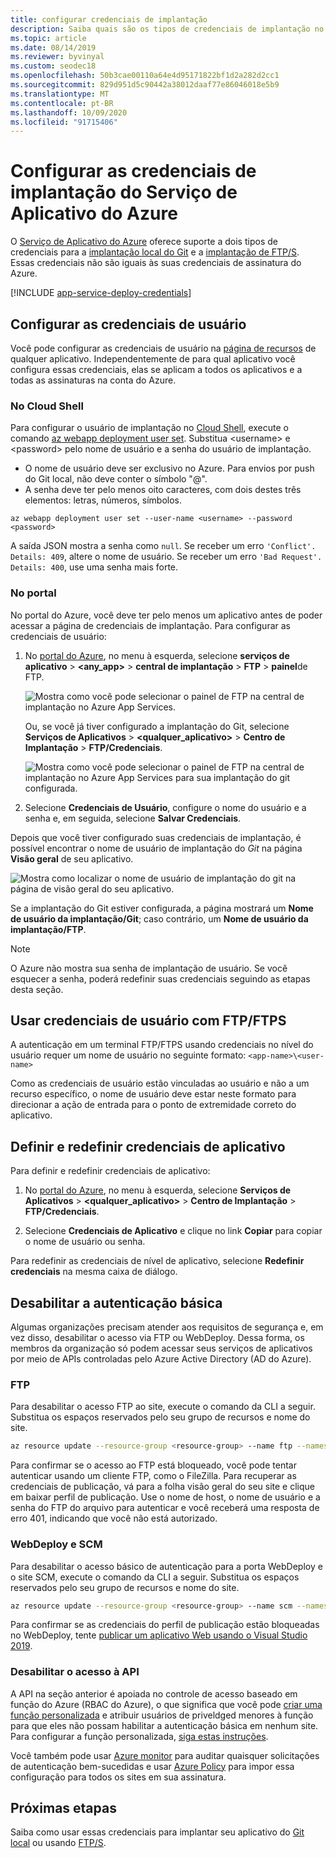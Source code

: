 ```yaml
---
title: configurar credenciais de implantação
description: Saiba quais são os tipos de credenciais de implantação no Serviço de Aplicativo do Azure e como configurá-las e usá-las.
ms.topic: article
ms.date: 08/14/2019
ms.reviewer: byvinyal
ms.custom: seodec18
ms.openlocfilehash: 50b3cae00110a64e4d95171822bf1d2a282d2cc1
ms.sourcegitcommit: 829d951d5c90442a38012daaf77e86046018e5b9
ms.translationtype: MT
ms.contentlocale: pt-BR
ms.lasthandoff: 10/09/2020
ms.locfileid: "91715406"
---
```

# <a name="configure-deployment-credentials-for-azure-app-service"></a>Configurar as credenciais de implantação do Serviço de Aplicativo do Azure
O [Serviço de Aplicativo do Azure](https://go.microsoft.com/fwlink/?LinkId=529714) oferece suporte a dois tipos de credenciais para a [implantação local do Git](deploy-local-git.md) e a [implantação de FTP/S](deploy-ftp.md). Essas credenciais não são iguais às suas credenciais de assinatura do Azure.

[!INCLUDE [app-service-deploy-credentials](../../includes/app-service-deploy-credentials.md)]

## <a name="configure-user-level-credentials"></a><a name="userscope"></a>Configurar as credenciais de usuário

Você pode configurar as credenciais de usuário na [página de recursos](../azure-resource-manager/management/manage-resources-portal.md#manage-resources) de qualquer aplicativo. Independentemente de para qual aplicativo você configura essas credenciais, elas se aplicam a todos os aplicativos e a todas as assinaturas na conta do Azure. 

### <a name="in-the-cloud-shell"></a>No Cloud Shell

Para configurar o usuário de implantação no [Cloud Shell](https://shell.azure.com), execute o comando [az webapp deployment user set](/cli/azure/webapp/deployment/user?view=azure-cli-latest#az-webapp-deployment-user-set). Substitua \<username> e \<password> pelo nome de usuário e a senha do usuário de implantação. 

- O nome de usuário deve ser exclusivo no Azure. Para envios por push do Git local, não deve conter o símbolo "\@". 
- A senha deve ter pelo menos oito caracteres, com dois destes três elementos: letras, números, símbolos. 

```azurecli-interactive
az webapp deployment user set --user-name <username> --password <password>
```

A saída JSON mostra a senha como `null`. Se receber um erro `'Conflict'. Details: 409`, altere o nome de usuário. Se receber um erro `'Bad Request'. Details: 400`, use uma senha mais forte. 

### <a name="in-the-portal"></a>No portal

No portal do Azure, você deve ter pelo menos um aplicativo antes de poder acessar a página de credenciais de implantação. Para configurar as credenciais de usuário:

1. No [portal do Azure](https://portal.azure.com), no menu à esquerda, selecione **serviços de aplicativo**  >  **\<any_app>**  >  **central de implantação**  >  **FTP**  >  **painel**de FTP.

    ![Mostra como você pode selecionar o painel de FTP na central de implantação no Azure App Services.](./media/app-service-deployment-credentials/access-no-git.png)

    Ou, se você já tiver configurado a implantação do Git, selecione **Serviços de Aplicativos** >  **&lt;qualquer_aplicativo>**  > **Centro de Implantação** > **FTP/Credenciais**.

    ![Mostra como você pode selecionar o painel de FTP na central de implantação no Azure App Services para sua implantação do git configurada.](./media/app-service-deployment-credentials/access-with-git.png)

2. Selecione **Credenciais de Usuário**, configure o nome do usuário e a senha e, em seguida, selecione **Salvar Credenciais**.

Depois que você tiver configurado suas credenciais de implantação, é possível encontrar o nome de usuário de implantação do *Git* na página **Visão geral** de seu aplicativo.

![Mostra como localizar o nome de usuário de implantação do git na página de visão geral do seu aplicativo.](./media/app-service-deployment-credentials/deployment_credentials_overview.png)

Se a implantação do Git estiver configurada, a página mostrará um **Nome de usuário da implantação/Git**; caso contrário, um **Nome de usuário da implantação/FTP**.

> [!NOTE]
> O Azure não mostra sua senha de implantação de usuário. Se você esquecer a senha, poderá redefinir suas credenciais seguindo as etapas desta seção.
>
> 

## <a name="use-user-level-credentials-with-ftpftps"></a>Usar credenciais de usuário com FTP/FTPS

A autenticação em um terminal FTP/FTPS usando credenciais no nível do usuário requer um nome de usuário no seguinte formato: `<app-name>\<user-name>`

Como as credenciais de usuário estão vinculadas ao usuário e não a um recurso específico, o nome de usuário deve estar neste formato para direcionar a ação de entrada para o ponto de extremidade correto do aplicativo.

## <a name="get-and-reset-app-level-credentials"></a><a name="appscope"></a>Definir e redefinir credenciais de aplicativo
Para definir e redefinir credenciais de aplicativo:

1. No [portal do Azure](https://portal.azure.com), no menu à esquerda, selecione **Serviços de Aplicativos** >  **&lt;qualquer_aplicativo>**  > **Centro de Implantação** > **FTP/Credenciais**.

2. Selecione **Credenciais de Aplicativo** e clique no link **Copiar** para copiar o nome de usuário ou senha.

Para redefinir as credenciais de nível de aplicativo, selecione **Redefinir credenciais** na mesma caixa de diálogo.

## <a name="disable-basic-authentication"></a>Desabilitar a autenticação básica

Algumas organizações precisam atender aos requisitos de segurança e, em vez disso, desabilitar o acesso via FTP ou WebDeploy. Dessa forma, os membros da organização só podem acessar seus serviços de aplicativos por meio de APIs controladas pelo Azure Active Directory (AD do Azure).

### <a name="ftp"></a>FTP

Para desabilitar o acesso FTP ao site, execute o comando da CLI a seguir. Substitua os espaços reservados pelo seu grupo de recursos e nome do site. 

```bash
az resource update --resource-group <resource-group> --name ftp --namespace Microsoft.Web --resource-type basicPublishingCredentialsPolicies --parent sites/<site-name> --set properties.allow=false
```

Para confirmar se o acesso ao FTP está bloqueado, você pode tentar autenticar usando um cliente FTP, como o FileZilla. Para recuperar as credenciais de publicação, vá para a folha visão geral do seu site e clique em baixar perfil de publicação. Use o nome de host, o nome de usuário e a senha do FTP do arquivo para autenticar e você receberá uma resposta de erro 401, indicando que você não está autorizado.

### <a name="webdeploy-and-scm"></a>WebDeploy e SCM

Para desabilitar o acesso básico de autenticação para a porta WebDeploy e o site SCM, execute o comando da CLI a seguir. Substitua os espaços reservados pelo seu grupo de recursos e nome do site. 

```bash
az resource update --resource-group <resource-group> --name scm --namespace Microsoft.Web --resource-type basicPublishingCredentialsPolicies --parent sites/<site-name> --set properties.allow=false
```

Para confirmar se as credenciais do perfil de publicação estão bloqueadas no WebDeploy, tente [publicar um aplicativo Web usando o Visual Studio 2019](https://docs.microsoft.com/visualstudio/deployment/quickstart-deploy-to-azure?view=vs-2019).

### <a name="disable-access-to-the-api"></a>Desabilitar o acesso à API

A API na seção anterior é apoiada no controle de acesso baseado em função do Azure (RBAC do Azure), o que significa que você pode [criar uma função personalizada](https://docs.microsoft.com/azure/role-based-access-control/custom-roles#steps-to-create-a-custom-role) e atribuir usuários de priveldged menores à função para que eles não possam habilitar a autenticação básica em nenhum site. Para configurar a função personalizada, [siga estas instruções](https://azure.github.io/AppService/2020/08/10/securing-data-plane-access.html#create-a-custom-rbac-role).

Você também pode usar [Azure monitor](https://azure.github.io/AppService/2020/08/10/securing-data-plane-access.html#audit-with-azure-monitor) para auditar quaisquer solicitações de autenticação bem-sucedidas e usar [Azure Policy](https://azure.github.io/AppService/2020/08/10/securing-data-plane-access.html#enforce-compliance-with-azure-policy) para impor essa configuração para todos os sites em sua assinatura.

## <a name="next-steps"></a>Próximas etapas

Saiba como usar essas credenciais para implantar seu aplicativo do [Git local](deploy-local-git.md) ou usando [FTP/S](deploy-ftp.md).
